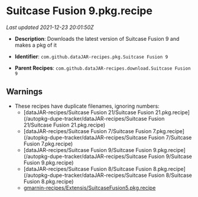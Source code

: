 # Suitcase Fusion 9.pkg.recipe

_Last updated 2021-12-23 20:01:50Z_

- **Description**: Downloads the latest version of Suitcase Fusion 9 and makes a pkg of it

- **Identifier**: `com.github.dataJAR-recipes.pkg.Suitcase Fusion 9`

- **Parent Recipes**: `com.github.dataJAR-recipes.download.Suitcase Fusion 9`


## Warnings

- These recipes have duplicate filenames, ignoring numbers:
    - [dataJAR-recipes/Suitcase Fusion 21/Suitcase Fusion 21.pkg.recipe](/autopkg-dupe-tracker/dataJAR-recipes/Suitcase Fusion 21/Suitcase Fusion 21.pkg.recipe)
    - [dataJAR-recipes/Suitcase Fusion 7/Suitcase Fusion 7.pkg.recipe](/autopkg-dupe-tracker/dataJAR-recipes/Suitcase Fusion 7/Suitcase Fusion 7.pkg.recipe)
    - [dataJAR-recipes/Suitcase Fusion 9/Suitcase Fusion 9.pkg.recipe](/autopkg-dupe-tracker/dataJAR-recipes/Suitcase Fusion 9/Suitcase Fusion 9.pkg.recipe)
    - [dataJAR-recipes/Suitcase Fusion 8/Suitcase Fusion 8.pkg.recipe](/autopkg-dupe-tracker/dataJAR-recipes/Suitcase Fusion 8/Suitcase Fusion 8.pkg.recipe)
    - [gmarnin-recipes/Extensis/SuitcaseFusion5.pkg.recipe](/autopkg-dupe-tracker/gmarnin-recipes/Extensis/SuitcaseFusion5.pkg.recipe)